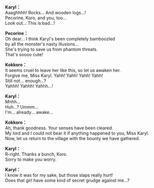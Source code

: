 # 

  
**Karyl：**  
Aaaghhhh! Rocks... And wooden logs...!  
Pecorine, Koro, and you, too...  
Look out... This is bad...!  
  
**Pecorine：**  
Oh dear... I think Karyl's been completely bamboozled  
by all the monster's nasty illusions...  
She's trying to save us from phantom threats.  
 That's soooo cute!  
  
**Kokkoro：**  
It seems cruel to leave her like this, so let us awaken her.  
Forgive me, Miss Karyl. Yahh! Yahh! Yahh! Yahh!  
Still not... enough...?  
 Yahhh! Yahhh! Yahhh...!  
  
**Karyl：**  
Mnhh...  
Huh...? Ummm...  
I'm... already... awake...  
  
**Kokkoro：**  
Ah, thank goodness. Your senses have been cleared.  
My lord and I could not bear it if anything happened to you, Miss Karyl.  
Now, let us return to the village with the bounty we have gathered.  
  
**Karyl：**  
R-right. Thanks a bunch, Koro.  
Sorry to make you worry.  
  
**Karyl：**  
I know it was for my sake, but those slaps really hurt!  
Does that girl have some kind of secret grudge against me...?  
